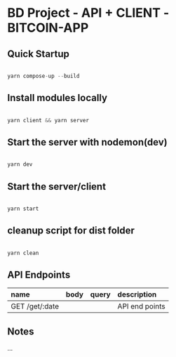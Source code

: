 # BD Project - API + CLIENT - BITCOIN-APP

## Quick Startup

```javascript

yarn compose-up --build

```

## Install modules locally

```javascript

yarn client && yarn server

```

## Start the server with nodemon(dev)

```javascript

yarn dev

```

## Start the server/client

```javascript

yarn start

```


## cleanup script for dist folder

```javascript

yarn clean

```

## API Endpoints

| name                                 | body | query | description                                  |
| :----------------------------------- | :--- | :---- | :------------------------------------------- |
| GET /get/:date                              |       |       | API end points                               |

## Notes
...
